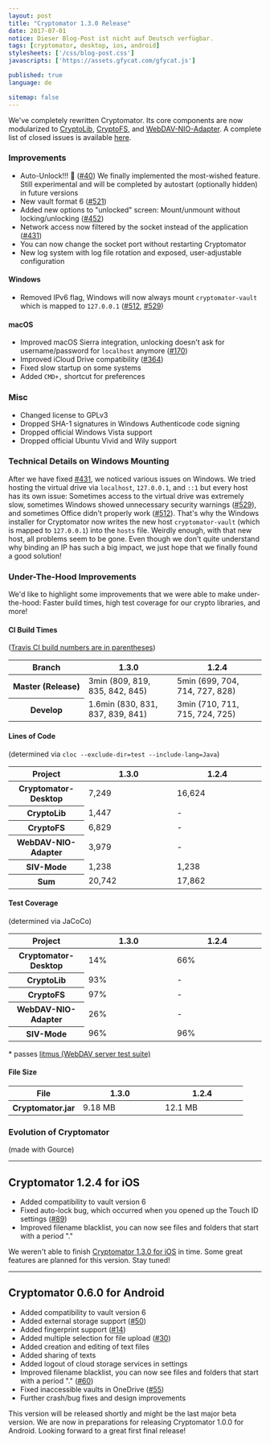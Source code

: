 ```yaml
---
layout: post
title: "Cryptomator 1.3.0 Release"
date: 2017-07-01
notice: Dieser Blog-Post ist nicht auf Deutsch verfügbar.
tags: [cryptomator, desktop, ios, android]
stylesheets: ['/css/blog-post.css']
javascripts: ['https://assets.gfycat.com/gfycat.js']

published: true
language: de

sitemap: false
---
```

We've completely rewritten Cryptomator. Its core components are now modularized to <a href="https://github.com/cryptomator/cryptolib" target="_blank">CryptoLib</a>, <a href="https://github.com/cryptomator/cryptofs" target="_blank">CryptoFS</a>, and <a href="https://github.com/cryptomator/webdav-nio-adapter" target="_blank">WebDAV-NIO-Adapter</a>. A complete list of closed issues is available <a href="https://github.com/cryptomator/cryptomator/milestone/26?closed=1" target="_blank">here</a>.

### Improvements
- Auto-Unlock!!! :tada: (<a href="https://github.com/cryptomator/cryptomator/issues/40" target="_blank">#40</a>) We finally implemented the most-wished feature. Still experimental and will be completed by autostart (optionally hidden) in future versions
- New vault format 6 (<a href="https://github.com/cryptomator/cryptomator/issues/521" target="_blank">#521</a>)
- Added new options to "unlocked" screen: Mount/unmount without locking/unlocking (<a href="https://github.com/cryptomator/cryptomator/issues/452" target="_blank">#452</a>)
- Network access now filtered by the socket instead of the application (<a href="https://github.com/cryptomator/cryptomator/issues/431" target="_blank">#431</a>)
- You can now change the socket port without restarting Cryptomator
- New log system with log file rotation and exposed, user-adjustable configuration

#### Windows
- Removed IPv6 flag, Windows will now always mount `cryptomator-vault` which is mapped to `127.0.0.1` (<a href="https://github.com/cryptomator/cryptomator/issues/512" target="_blank">#512</a>, <a href="https://github.com/cryptomator/cryptomator/issues/529" target="_blank">#529</a>)

#### macOS
- Improved macOS Sierra integration, unlocking doesn't ask for username/password for `localhost` anymore (<a href="https://github.com/cryptomator/cryptomator/issues/170" target="_blank">#170</a>)
- Improved iCloud Drive compatibility (<a href="https://github.com/cryptomator/cryptomator/issues/364" target="_blank">#364</a>)
- Fixed slow startup on some systems
- Added `CMD+,` shortcut for preferences

### Misc
- Changed license to GPLv3
- Dropped SHA-1 signatures in Windows Authenticode code signing
- Dropped official Windows Vista support
- Dropped official Ubuntu Vivid and Wily support

### Technical Details on Windows Mounting
After we have fixed <a href="https://github.com/cryptomator/cryptomator/issues/431" target="_blank">#431</a>, we noticed various issues on Windows. We tried hosting the virtual drive via `localhost`, `127.0.0.1`, and `::1` but every host has its own issue: Sometimes access to the virtual drive was extremely slow, sometimes Windows showed unnecessary security warnings (<a href="https://github.com/cryptomator/cryptomator/issues/529" target="_blank">#529</a>), and sometimes Office didn't properly work (<a href="https://github.com/cryptomator/cryptomator/issues/512" target="_blank">#512</a>). That's why the Windows installer for Cryptomator now writes the new host `cryptomator-vault` (which is mapped to `127.0.0.1`) into the `hosts` file. Weirdly enough, with that new host, all problems seem to be gone. Even though we don't quite understand why binding an IP has such a big impact, we just hope that we finally found a good solution!

### Under-The-Hood Improvements
We'd like to highlight some improvements that we were able to make under-the-hood: Faster build times, high test coverage for our crypto libraries, and more!

#### CI Build Times
(<a href="https://travis-ci.org/cryptomator/cryptomator/builds" target="_blank">Travis CI build numbers are in parentheses</a>)

<table class="table table-hover">
  <thead>
    <tr>
      <th>Branch</th>
      <th>1.3.0</th>
      <th>1.2.4</th>
    </tr>
  </thead>
  <tbody>
    <colgroup>
      <col style="width: 30%"/>
      <col style="width: 35%"/>
      <col style="width: 35%"/>
    </colgroup>
    <tr>
      <th>Master (Release)</th>
      <td>3min (809, 819, 835, 842, 845)</td>
      <td>5min (699, 704, 714, 727, 828)</td>
    </tr>
    <tr>
      <th>Develop</th>
      <td>1.6min (830, 831, 837, 839, 841)</td>
      <td>3min (710, 711, 715, 724, 725)</td>
    </tr>
  </tbody>
</table>

#### Lines of Code
(determined via `cloc --exclude-dir=test --include-lang=Java`)

<table class="table table-hover">
  <thead>
    <tr>
      <th>Project</th>
      <th>1.3.0</th>
      <th>1.2.4</th>
    </tr>
  </thead>
  <tbody>
    <colgroup>
      <col style="width: 30%"/>
      <col style="width: 35%"/>
      <col style="width: 35%"/>
    </colgroup>
    <tr>
      <th>Cryptomator-Desktop</th>
      <td>7,249</td>
      <td>16,624</td>
    </tr>
    <tr>
      <th>CryptoLib</th>
      <td>1,447</td>
      <td>-</td>
    </tr>
    <tr>
      <th>CryptoFS</th>
      <td>6,829</td>
      <td>-</td>
    </tr>
    <tr>
      <th>WebDAV-NIO-Adapter</th>
      <td>3,979</td>
      <td>-</td>
    </tr>
    <tr>
      <th>SIV-Mode</th>
      <td>1,238</td>
      <td>1,238</td>
    </tr>
    <tr>
      <th>Sum</th>
      <td>20,742</td>
      <td>17,862</td>
    </tr>
  </tbody>
</table>

#### Test Coverage
(determined via JaCoCo)

<table class="table table-hover">
  <thead>
    <tr>
      <th>Project</th>
      <th>1.3.0</th>
      <th>1.2.4</th>
    </tr>
  </thead>
  <tbody>
    <colgroup>
      <col style="width: 30%"/>
      <col style="width: 35%"/>
      <col style="width: 35%"/>
    </colgroup>
    <tr>
      <th>Cryptomator-Desktop</th>
      <td>14%</td>
      <td>66%</td>
    </tr>
    <tr>
      <th>CryptoLib</th>
      <td>93%</td>
      <td>-</td>
    </tr>
    <tr>
      <th>CryptoFS</th>
      <td>97%</td>
      <td>-</td>
    </tr>
    <tr>
      <th>WebDAV-NIO-Adapter</th>
      <td>26%</td>
      <td>-</td>
    </tr>
    <tr>
      <th>SIV-Mode</th>
      <td>96%</td>
      <td>96%</td>
    </tr>
  </tbody>
</table>

\* passes <a href="http://www.webdav.org/neon/litmus/" target="_blank">litmus (WebDAV server test suite)</a>

#### File Size

<table class="table table-hover">
  <thead>
    <tr>
      <th>File</th>
      <th>1.3.0</th>
      <th>1.2.4</th>
    </tr>
  </thead>
  <tbody>
    <colgroup>
    <col style="width: 30%"/>
    <col style="width: 35%"/>
    <col style="width: 35%"/>
    </colgroup>
    <tr>
      <th>Cryptomator.jar</th>
      <td>9.18 MB</td>
      <td>12.1 MB</td>
    </tr>
  </tbody>
</table>

### Evolution of Cryptomator
(made with Gource)

<div class="gfyitem" data-controls="true" data-id="UnlawfulAdmirableAmericanindianhorse"></div>

<hr/>

## Cryptomator 1.2.4 for iOS
- Added compatibility to vault version 6
- Fixed auto-lock bug, which occurred when you opened up the Touch ID settings (<a href="https://github.com/cryptomator/cryptomator-ios/issues/89" target="_blank">#89</a>)
- Improved filename blacklist, you can now see files and folders that start with a period "."

We weren't able to finish <a href="https://github.com/cryptomator/cryptomator-ios/milestone/11" target="_blank">Cryptomator 1.3.0 for iOS</a> in time. Some great features are planned for this version. Stay tuned!

<hr/>

## Cryptomator 0.6.0 for Android
- Added compatibility to vault version 6
- Added external storage support (<a href="https://github.com/cryptomator/cryptomator-android/issues/50" target="_blank">#50</a>)
- Added fingerprint support (<a href="https://github.com/cryptomator/cryptomator-android/issues/14" target="_blank">#14</a>)
- Added multiple selection for file upload (<a href="https://github.com/cryptomator/cryptomator-android/issues/30" target="_blank">#30</a>)
- Added creation and editing of text files
- Added sharing of texts
- Added logout of cloud storage services in settings
- Improved filename blacklist, you can now see files and folders that start with a period "." (<a href="https://github.com/cryptomator/cryptomator-android/issues/60" target="_blank">#60</a>)
- Fixed inaccessible vaults in OneDrive (<a href="https://github.com/cryptomator/cryptomator-android/issues/55" target="_blank">#55</a>)
- Further crash/bug fixes and design improvements

This version will be released shortly and might be the last major beta version. We are now in preparations for releasing Cryptomator 1.0.0 for Android. Looking forward to a great first final release!
